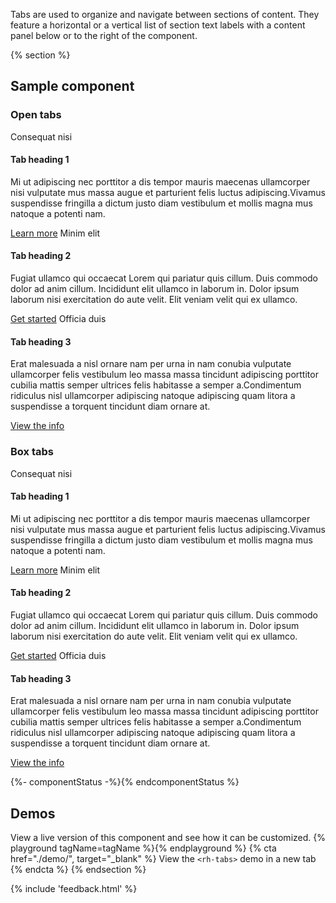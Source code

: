 Tabs are used to organize and navigate between sections of content. They feature 
a horizontal or a vertical list of section text labels with a content panel 
below or to the right of the component.

{% section %}
  ## Sample component

  ### Open tabs

  <rh-tabs>
    <rh-tab slot="tab">Consequat nisi</rh-tab>
    <rh-tab-panel>
      <h4>Tab heading 1</h4>
      <p>Mi ut adipiscing nec porttitor a dis tempor mauris maecenas ullamcorper 
      nisi vulputate mus massa augue et parturient felis luctus 
      adipiscing.Vivamus suspendisse fringilla a dictum justo diam vestibulum et 
      mollis magna mus natoque a potenti nam.</p>
      <rh-cta>
        <a href="#">Learn more</a>
      </rh-cta>
    </rh-tab-panel>
    <rh-tab slot="tab">Minim elit</rh-tab>
    <rh-tab-panel>
        <h4>Tab heading 2</h4>
        <p>Fugiat ullamco qui occaecat Lorem qui pariatur quis cillum. Duis 
        commodo dolor ad anim cillum. Incididunt elit ullamco in laborum in. 
        Dolor ipsum laborum nisi exercitation do aute velit. Elit veniam velit 
        qui ex ullamco.</p>
        <rh-cta>
          <a href="#">Get started</a>
        </rh-cta>
    </rh-tab-panel>
    <rh-tab slot="tab">Officia duis</rh-tab>
    <rh-tab-panel>
      <h4>Tab heading 3</h4>
      <p>Erat malesuada a nisl ornare nam per urna in nam conubia vulputate 
      ullamcorper felis vestibulum leo massa massa tincidunt adipiscing 
      porttitor cubilia mattis semper ultrices felis habitasse a semper 
      a.Condimentum ridiculus nisl ullamcorper adipiscing natoque adipiscing 
      quam litora a suspendisse a torquent tincidunt diam ornare at.</p>
      <rh-cta>
        <a href="#">View the info</a>
      </rh-cta>
    </rh-tab-panel>
  </rh-tabs>

  ### Box tabs

  <rh-tabs box="inset">
    <rh-tab slot="tab">Consequat nisi</rh-tab>
    <rh-tab-panel>
      <h4>Tab heading 1</h4>
      <p>Mi ut adipiscing nec porttitor a dis tempor mauris maecenas 
      ullamcorper nisi vulputate mus massa augue et parturient felis luctus 
      adipiscing.Vivamus suspendisse fringilla a dictum justo diam vestibulum 
      et mollis magna mus natoque a potenti nam.</p>
      <rh-cta>
        <a href="#">Learn more</a>
      </rh-cta>
    </rh-tab-panel>
    <rh-tab slot="tab">Minim elit</rh-tab>
    <rh-tab-panel>
      <h4>Tab heading 2</h4>
      <p>Fugiat ullamco qui occaecat Lorem qui pariatur quis cillum. Duis 
      commodo dolor ad anim cillum. Incididunt elit ullamco in laborum in. 
      Dolor ipsum laborum nisi exercitation do aute velit. Elit veniam velit 
      qui ex ullamco.</p>
      <rh-cta>
        <a href="#">Get started</a>
      </rh-cta>
    </rh-tab-panel>
    <rh-tab slot="tab">Officia duis</rh-tab>
    <rh-tab-panel>
      <h4>Tab heading 3</h4>
      <p>Erat malesuada a nisl ornare nam per urna in nam conubia vulputate 
      ullamcorper felis vestibulum leo massa massa tincidunt adipiscing 
      porttitor cubilia mattis semper ultrices felis habitasse a semper 
      a.Condimentum ridiculus nisl ullamcorper adipiscing natoque adipiscing 
      quam litora a suspendisse a torquent tincidunt diam ornare at.</p>
      <rh-cta>
        <a href="#">View the info</a>
      </rh-cta>
    </rh-tab-panel>
  </rh-tabs>


  {%- componentStatus -%}{% endcomponentStatus %}

  ## Demos
  View a live version of this component and see how it can be customized.
  {% playground tagName=tagName %}{% endplayground %}
  {% cta href="./demo/", target="_blank" %}
    View the `<rh-tabs>` demo in a new tab
  {% endcta %}
{% endsection %}

{% include 'feedback.html' %}

<!-- TODO: when tokens docs lands, move this to 'imports' frontmatter key -->
<script type="importmap">{{ importMap | dump | safe }}</script>
<script async src="https://ga.jspm.io/npm:es-module-shims@1.6.1/dist/es-module-shims.js"></script>
<script type="module">
import '@patternfly/elements/pf-tabs/pf-tabs.js';
</script>

